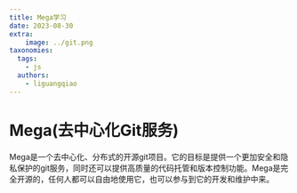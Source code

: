 ```yaml
---
title: Mega学习
date: 2023-08-30
extra:
    image: ../git.png
taxonomies:
  tags:
    - js
  authors:
    - liguangqiao  
---
```


# Mega(去中心化Git服务)

Mega是一个去中心化、分布式的开源git项目。它的目标是提供一个更加安全和隐私保护的git服务，同时还可以提供高质量的代码托管和版本控制功能。Mega是完全开源的，任何人都可以自由地使用它，也可以参与到它的开发和维护中来。


